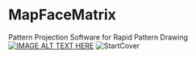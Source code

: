 # MapFaceMatrix
Pattern Projection Software for Rapid Pattern Drawing
[![IMAGE ALT TEXT HERE](https://img.youtube.com/vi/ryl0nvGsXX0/0.jpg)](https://youtu.be/ryl0nvGsXX0?si=fz6bvgk9PF7eeHXa)
![StartCover](https://github.com/user-attachments/assets/fd7e4ecf-9294-4047-8e2c-2f3123f9e79b)



